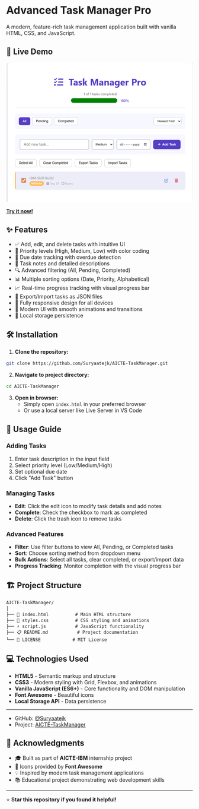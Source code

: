 # Advanced Task Manager Pro

A modern, feature-rich task management application built with vanilla HTML, CSS, and JavaScript.

## 🚀 Live Demo
![Task Manager Preview](Image.png)

**[Try it now!](https://suryaatejk.github.io/AICTE-TaskManager)**

## ✨ Features

- ✅ Add, edit, and delete tasks with intuitive UI
- 🎯 Priority levels (High, Medium, Low) with color coding
- 📅 Due date tracking with overdue detection
- 📝 Task notes and detailed descriptions
- 🔍 Advanced filtering (All, Pending, Completed)
- 📊 Multiple sorting options (Date, Priority, Alphabetical)
- 📈 Real-time progress tracking with visual progress bar
- 💾 Export/Import tasks as JSON files
- 📱 Fully responsive design for all devices
- 🎨 Modern UI with smooth animations and transitions
- 💾 Local storage persistence

## 🛠️ Installation

1. **Clone the repository:**
```bash
git clone https://github.com/Suryaatejk/AICTE-TaskManager.git
```

2. **Navigate to project directory:**
```bash
cd AICTE-TaskManager
```

3. **Open in browser:**
   - Simply open `index.html` in your preferred browser
   - Or use a local server like Live Server in VS Code

## 📖 Usage Guide

### Adding Tasks
1. Enter task description in the input field
2. Select priority level (Low/Medium/High)
3. Set optional due date
4. Click "Add Task" button

### Managing Tasks
- **Edit**: Click the edit icon to modify task details and add notes
- **Complete**: Check the checkbox to mark as completed
- **Delete**: Click the trash icon to remove tasks

### Advanced Features
- **Filter**: Use filter buttons to view All, Pending, or Completed tasks
- **Sort**: Choose sorting method from dropdown menu
- **Bulk Actions**: Select all tasks, clear completed, or export/import data
- **Progress Tracking**: Monitor completion with the visual progress bar

## 🏗️ Project Structure

```
AICTE-TaskManager/
│
├── 📄 index.html          # Main HTML structure
├── 🎨 styles.css          # CSS styling and animations
├── ⚡ script.js           # JavaScript functionality
├── 📋 README.md           # Project documentation
└── 📜 LICENSE            # MIT License
```

## 💻 Technologies Used

- **HTML5** - Semantic markup and structure
- **CSS3** - Modern styling with Grid, Flexbox, and animations
- **Vanilla JavaScript (ES6+)** - Core functionality and DOM manipulation
- **Font Awesome** - Beautiful icons
- **Local Storage API** - Data persistence

---

- GitHub: [@Suryaatejk](https://github.com/Suryaatejk)
- Project: [AICTE-TaskManager](https://github.com/Suryaatejk/AICTE-TaskManager)

## 🙏 Acknowledgments

- 🎓 Built as part of **AICTE-IBM** internship project
- 🎨 Icons provided by **Font Awesome**
- 💡 Inspired by modern task management applications
- 📚 Educational project demonstrating web development skills

---

⭐ **Star this repository if you found it helpful!**
